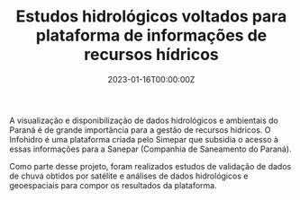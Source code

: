 ﻿---
date: "2023-01-16T00:00:00Z"
external_link: ""
image:
  caption: Simepar
  focal_point: "Center"
  placement: 1
links:
- icon: magnifying-glass
  icon_pack: fas
  name: Plataforma Infohidro
  url: https://infohidro.simepar.br/

summary: 
tags:
- Estudos hidrológicos
- Estatística
- Análise de dados
- Programação em linguagem Python
- Simepar
title: Estudos hidrológicos voltados para plataforma de informações de recursos hídricos
url_code: ""
url_pdf: ""
url_slides: ""
url_video: ""


show_date: false
share: false
profile: true
pager: false
---

A visualização e disponibilização de dados hidrológicos e ambientais do Paraná é de grande importância para a gestão de recursos hídricos. O Infohidro é uma plataforma criada pelo Simepar que subsidia o acesso à essas informações para a Sanepar (Companhia de Saneamento do Paraná).

Como parte desse projeto, foram realizados estudos de validação de dados de chuva obtidos por satélite e análises de dados hidrológicos e geoespaciais para compor os resultados da plataforma.





